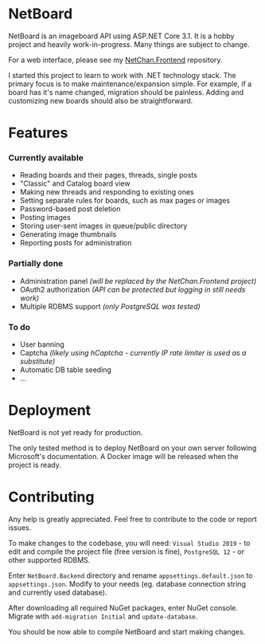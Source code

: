 ﻿# NetBoard

NetBoard is an imageboard API using ASP<span>.NET Core 3.1. It is a hobby project and heavily work-in-progress. Many things are subject to change.

For a web interface, please see my [NetChan.Frontend](test) repository.

I started this project to learn to work with .NET technology stack. The primary focus is to make maintenance/expansion simple. For example, if a board has it's name changed, migration should be painless. Adding and customizing new boards should also be straightforward.

# Features
### Currently available

 - Reading boards and their pages, threads, single posts
 - "Classic" and Catalog board view
 - Making new threads and responding to existing ones
 - Setting separate rules for boards, such as max pages or images
 - Password-based post deletion
 - Posting images
 - Storing user-sent images in queue/public directory
 - Generating image thumbnails
 - Reporting posts for administration

### Partially done
- Administration panel *(will be replaced by the NetChan.Frontend project)*
- OAuth2 authorization *(API can be protected but logging in still needs work)*
- Multiple RDBMS support *(only PostgreSQL was tested)*

### To do

- User banning
- Captcha *(likely using hCaptcha - currently IP rate limiter is used as a substitute)*
- Automatic DB table seeding
- ...

# Deployment

NetBoard is not yet ready for production.

The only tested method is to deploy NetBoard on your own server following Microsoft's documentation. A Docker image will be released when the project is ready.


# Contributing

Any help is greatly appreciated. Feel free to contribute to the code or report issues. 

To make changes to the codebase, you will need:
`Visual Studio 2019` - to edit and compile the project file (free version is fine),
`PostgreSQL 12` - or other supported RDBMS.

Enter `NetBoard.Backend` directory and rename `appsettings.default.json` to `appsettings.json`. Modify to your needs (eg. database connection string and currently used database).

After downloading all required NuGet packages, enter NuGet console. Migrate with `add-migration Initial` and `update-database`.

You should be now able to compile NetBoard and start making changes.
